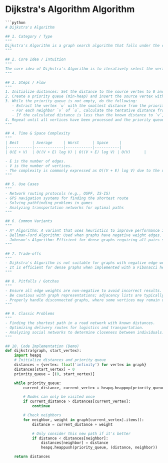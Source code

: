 # Dijkstra's Algorithm Algorithm

```python
```python
# Dijkstra's Algorithm

## 1. Category / Type
"""
Dijkstra's Algorithm is a graph search algorithm that falls under the category of shortest path algorithms. It is designed to find the shortest path from a single source vertex to all other vertices in a graph with non-negative edge weights.
"""

## 2. Core Idea / Intuition
"""
The core idea of Dijkstra's Algorithm is to iteratively select the vertex with the smallest tentative distance from the source, update its neighbors with the shortest known paths, and repeat this process until all vertices have been processed. This method ensures that the shortest path to each vertex is found in a greedy manner, leveraging a priority queue to efficiently select the next vertex to process.
"""

## 3. Steps / Flow
"""
1. Initialize distances: Set the distance to the source vertex to 0 and all other vertices to infinity.
2. Create a priority queue (min-heap) and insert the source vertex with a distance of 0.
3. While the priority queue is not empty, do the following:
   - Extract the vertex `u` with the smallest distance from the priority queue.
   - For each neighbor `v` of `u`, calculate the tentative distance from the source to `v` through `u`.
   - If the calculated distance is less than the known distance to `v`, update the distance to `v` and insert `v` into the priority queue.
4. Repeat until all vertices have been processed and the priority queue is empty.
"""

## 4. Time & Space Complexity
"""
| Best      | Average     | Worst      | Space     |
|-----------|-------------|------------|-----------|
| O(E + V)  | O((V + E) log V) | O((V + E) log V) | O(V)      |

- E is the number of edges.
- V is the number of vertices.
- The complexity is commonly expressed as O((V + E) log V) due to the use of a priority queue (min-heap).
"""

## 5. Use Cases
"""
- Network routing protocols (e.g., OSPF, IS-IS)
- GPS navigation systems for finding the shortest route
- Solving pathfinding problems in games
- Analyzing transportation networks for optimal paths
"""

## 6. Common Variants
"""
- A* Algorithm: A variant that uses heuristics to improve performance in certain scenarios.
- Bellman-Ford Algorithm: Used when graphs have negative weight edges.
- Johnson's Algorithm: Efficient for dense graphs requiring all-pairs shortest paths.
"""

## 7. Trade-offs
"""
- Dijkstra's Algorithm is not suitable for graphs with negative edge weights as it assumes that once a vertex is processed, its shortest path is finalized.
- It is efficient for dense graphs when implemented with a Fibonacci heap, but simpler implementations with binary heaps are more practical for sparse graphs.
"""

## 8. Pitfalls / Gotchas
"""
- Ensure all edge weights are non-negative to avoid incorrect results.
- Be cautious with graph representations; adjacency lists are typically more efficient for sparse graphs.
- Properly handle disconnected graphs, where some vertices may remain unreachable.
"""

## 9. Classic Problems
"""
- Finding the shortest path in a road network with known distances.
- Optimizing delivery routes for logistics and transportation.
- Analyzing social networks to determine closeness between individuals.
"""

## 10. Code Implementation (Demo)
def dijkstra(graph, start_vertex):
    import heapq
    # Initialize distances and priority queue
    distances = {vertex: float('infinity') for vertex in graph}
    distances[start_vertex] = 0
    priority_queue = [(0, start_vertex)]

    while priority_queue:
        current_distance, current_vertex = heapq.heappop(priority_queue)

        # Nodes can only be visited once
        if current_distance > distances[current_vertex]:
            continue

        # Check neighbors
        for neighbor, weight in graph[current_vertex].items():
            distance = current_distance + weight

            # Only consider this new path if it's better
            if distance < distances[neighbor]:
                distances[neighbor] = distance
                heapq.heappush(priority_queue, (distance, neighbor))

    return distances
```
```